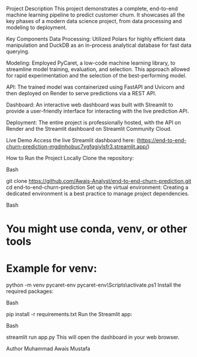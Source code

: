 Project Description
This project demonstrates a complete, end-to-end machine learning pipeline to predict customer churn. It showcases all the key phases of a modern data science project, from data processing and modeling to deployment.

Key Components
Data Processing: Utilized Polars for highly efficient data manipulation and DuckDB as an in-process analytical database for fast data querying.

Modeling: Employed PyCaret, a low-code machine learning library, to streamline model training, evaluation, and selection. This approach allowed for rapid experimentation and the selection of the best-performing model.   

API: The trained model was containerized using FastAPI and Uvicorn and then deployed on Render to serve predictions via a REST API.

Dashboard: An interactive web dashboard was built with Streamlit to provide a user-friendly interface for interacting with the live prediction API.

Deployment: The entire project is professionally hosted, with the API on Render and the Streamlit dashboard on Streamlit Community Cloud.

Live Demo
Access the live Streamlit dashboard here:
(https://end-to-end-churn-prediction-mgdmhobuc7vgfqgiylsfr3.streamlit.app/)

How to Run the Project Locally
Clone the repository:

Bash

git clone https://github.com/Awais-Analyst/end-to-end-churn-prediction.git
cd end-to-end-churn-prediction
Set up the virtual environment:
Creating a dedicated environment is a best practice to manage project dependencies.

Bash

# You might use conda, venv, or other tools
# Example for venv:
python -m venv pycaret-env
pycaret-env\Scripts\activate.ps1
Install the required packages:

Bash

pip install -r requirements.txt
Run the Streamlit app:

Bash

streamlit run app.py
This will open the dashboard in your web browser.

Author
Muhammad Awais Mustafa
